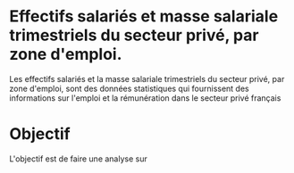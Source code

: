# Effectifs salariés et masse salariale trimestriels du secteur privé, par zone d'emploi.

Les effectifs salariés et la masse salariale trimestriels du secteur privé, par zone d'emploi, sont des données statistiques qui fournissent des informations sur l'emploi et la rémunération dans le secteur privé français

# Objectif 
L'objectif est de faire une analyse sur 
